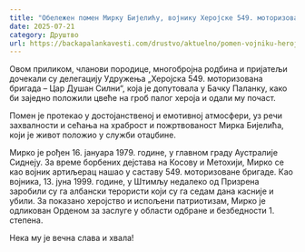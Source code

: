 ```yaml
---
title: "Обележен помен Мирку Бијелићу, војнику Херојске 549. моторизоване бригаде"
date: 2025-07-21
category: Друштво
url: https://backapalankavesti.com/drustvo/aktuelno/pomen-vojniku-herojske-549-motorizovane-brigade-mirku-bijelicu/
---
```


Овом приликом, чланови породице, многобројна родбина и пријатељи дочекали су делегацију Удружења „Херојска 549. моторизована бригада – Цар Душан Силни“, која је допутовала у Бачку Паланку, како би заједно положили цвеће на гроб палог хероја и одали му почаст.

Помен је протекао у достојанственој и емотивној атмосфери, уз речи захвалности и сећања на храброст и пожртвованост Мирка Бијелића, који је живот положио у служби отаџбине.

Мирко је рођен 16. јануара 1979. године, у главном граду Аустралије Сиднеју. За време борбених дејстава на Косову и Метохији, Мирко се као војник артиљерац нашао у саставу 549. моторизоване бригаде. Као војника, 13. јуна 1999. године, у Штимљу недалеко од Призрена заробили су га албански терористи који су га седам дана касније и убили. За покaзано херојство и испољени патриотизам, Мирко је одликован Орденом за заслуге у области одбране и безбедности 1. степена.

Нека му је вечна слава и хвала!
